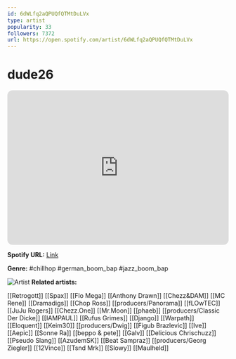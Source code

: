 ```yaml
---
id: 6dWLfq2aQPUQfQTMtDuLVx
type: artist
popularity: 33
followers: 7372
url: https://open.spotify.com/artist/6dWLfq2aQPUQfQTMtDuLVx
---
```

# dude26

<iframe style="border-radius:12px" src="https://open.spotify.com/embed/artist/6dWLfq2aQPUQfQTMtDuLVx" width="100%" height="352" frameBorder="0" allowfullscreen="" allow="autoplay; clipboard-write; encrypted-media; fullscreen; picture-in-picture" loading="lazy"></iframe>

**Spotify URL:** [Link](https://open.spotify.com/artist/6dWLfq2aQPUQfQTMtDuLVx)

**Genre:**  #chillhop #german_boom_bap #jazz_boom_bap

![Artist](https://i.scdn.co/image/ab6761610000e5eb2b49eaf08f23ad859efed4ee)
**Related artists:**

[[Retrogott]]
[[Spax]]
[[Flo Mega]]
[[Anthony Drawn]]
[[Chezz&DAM]]
[[MC Rene]]
[[Dramadigs]]
[[Chop Ross]]
[[producers/Panorama]]
[[fLOwTEC]]
[[JuJu Rogers]]
[[Chezz.One]]
[[Mr.Moon]]
[[phaeb]]
[[producers/Classic Der Dicke]]
[[IAMPAUL]]
[[Rufus Grimes]]
[[Django]]
[[Warpath]]
[[Eloquent]]
[[Keim30]]
[[producers/Dwig]]
[[Figub Brazlevic]]
[[Ive]]
[[Aepic]]
[[Sonne Ra]]
[[beppo & pete]]
[[Galv]]
[[Delicious Chrischuzz]]
[[Pseudo Slang]]
[[AzudemSK]]
[[Beat Sampraz]]
[[producers/Georg Ziegler]]
[[12Vince]]
[[Tsnd Mrk]]
[[Slowy]]
[[Maulheld]]
